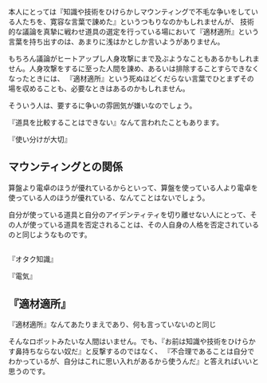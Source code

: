 本人にとっては『知識や技術をひけらかしマウンティングで不毛な争いをしている人たちを、寛容な言葉で諌めた』というつもりなのかもしれませんが、
技術的な議論を真摯に戦わせ道具の選定を行っている場において『適材適所』という言葉を持ち出すのは、あまりに浅はかとしか言いようがありません。

もちろん議論がヒートアップし人身攻撃にまで及ぶようなこともあるかもしれません。人身攻撃をするに至った人間を諌め、あるいは排除することすらできなくなったときには、
『適材適所』という死ぬほどくだらない言葉でひとまずその場を収めることも、必要なときはあるのかもしれません。

そういう人は、要するに争いの雰囲気が嫌いなのでしょう。

『道具を比較することはできない』なんて言われたこともあります。

『使い分けが大切』

## マウンティングとの関係

算盤より電卓のほうが優れているからといって、算盤を使っている人より電卓を使っている人のほうが優れている、なんてことはないでしょう。

自分が使っている道具と自分のアイデンティティを切り離せない人にとって、その人が使っている道具を否定されることは、その人自身の人格を否定されているのと同じようなものです。






## 

『オタク知識』

『電気』

## 『適材適所』

『適材適所』なんてあたりまえであり、何も言っていないのと同じ

そんなロボットみたいな人間はいません。でも、『お前は知識や技術をひけらかす鼻持ちならない奴だ』と反撃するのではなく、
『不合理であることは自分でわかっているが、自分はこれに思い入れがあるから使うんだ』と答えればいいと思うのです。
